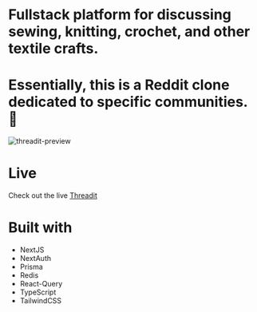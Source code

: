 # Fullstack platform for discussing sewing, knitting, crochet, and other textile crafts. 
# Essentially, this is a Reddit clone dedicated to specific communities. 🧶

![threadit-preview](https://github.com/marikaufmann/threadit/assets/108984289/55a557e4-6e4d-43eb-9455-bebb509e7a55)

# Live
Check out the live [Threadit](https://threadit-v2.vercel.app/)

# Built with
- NextJS
- NextAuth
- Prisma
- Redis
- React-Query
- TypeScript
- TailwindCSS
